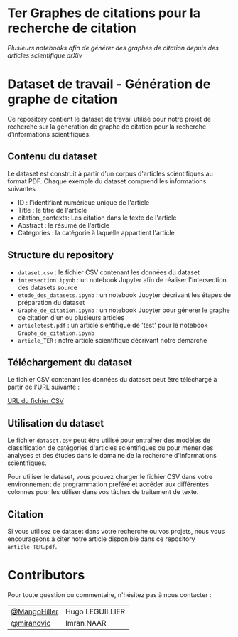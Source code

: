 # Ter Graphes de citations pour la recherche de citation 

_Plusieurs notebooks afin de générer des graphes de citation depuis des articles scientifique arXiv_

# Dataset de travail - Génération de graphe de citation

Ce repository contient le dataset de travail utilisé pour notre projet de recherche sur la génération de graphe de citation pour la recherche d'informations scientifiques.

## Contenu du dataset

Le dataset est construit à partir d'un corpus d'articles scientifiques au format PDF. Chaque exemple du dataset comprend les informations suivantes :

- ID : l'identifiant numérique unique de l'article
- Title : le titre de l'article
- citation_contexts: Les citation dans le texte de l'article
- Abstract : le résumé de l'article
- Categories : la catégorie à laquelle appartient l'article

## Structure du repository

- `dataset.csv` : le fichier CSV contenant les données du dataset
- `intersection.ipynb` : un notebook Jupyter afin de réaliser l'intersection des datasets source
- `etude_des_datasets.ipynb` : un notebook Jupyter décrivant les étapes de préparation du dataset
- `Graphe_de_citation.ipynb` : un notebook Jupyter pour génerer le graphe de citation d'un ou plusieurs articles
- `articletest.pdf` : un article sientifique de 'test' pour le notebook `Graphe_de_citation.ipynb`
- `article_TER` : notre article scientifique décrivant notre démarche

## Téléchargement du dataset

Le fichier CSV contenant les données du dataset peut être téléchargé à partir de l'URL suivante :

[URL du fichier CSV](https://uncloud.univ-nantes.fr/index.php/s/JG27sq6kZ4zSztL)

## Utilisation du dataset


Le fichier `dataset.csv` peut être utilisé pour entraîner des modèles de classification de catégories d'articles scientifiques ou pour mener des analyses et des études dans le domaine de la recherche d'informations scientifiques.

Pour utiliser le dataset, vous pouvez charger le fichier CSV dans votre environnement de programmation préféré et accéder aux différentes colonnes pour les utiliser dans vos tâches de traitement de texte.

## Citation

Si vous utilisez ce dataset dans votre recherche ou vos projets, nous vous encourageons à citer notre article disponible dans ce repository `article_TER.pdf`.


# Contributors

Pour toute question ou commentaire, n'hésitez pas à nous contacter :

|                                                    |                  |
| -------------------------------------------------- | ---------------- |
| [@MangoHiller](https://github.com/MangoHiller)     | Hugo LEGUILLIER  |
| [@miranovic](https://github.com/miranovic)         | Imran NAAR       |
